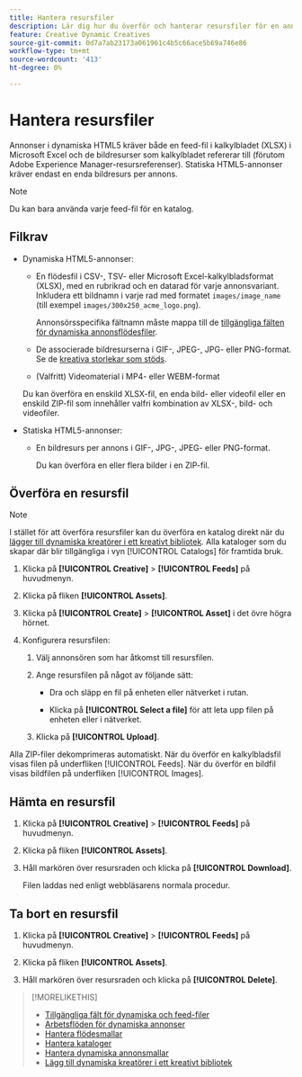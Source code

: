 ```yaml
---
title: Hantera resursfiler
description: Lär dig hur du överför och hanterar resursfiler för en annonsörer.
feature: Creative Dynamic Creatives
source-git-commit: 0d7a7ab23173a061961c4b5c66ace5b69a746e86
workflow-type: tm+mt
source-wordcount: '413'
ht-degree: 0%

---
```


# Hantera resursfiler

Annonser i dynamiska HTML5 kräver både en feed-fil i kalkylbladet (XLSX) i Microsoft Excel och de bildresurser som kalkylbladet refererar till (förutom Adobe Experience Manager-resursreferenser). Statiska HTML5-annonser kräver endast en enda bildresurs per annons.


>[!NOTE]
>
> Du kan bara använda varje feed-fil för en katalog.

## Filkrav

* Dynamiska HTML5-annonser:

   * En flödesfil i CSV-, TSV- eller Microsoft Excel-kalkylbladsformat (XLSX), med en rubrikrad och en datarad för varje annonsvariant. Inkludera ett bildnamn i varje rad med formatet `images/image_name` (till exempel `images/300x250_acme_logo.png`).

     Annonsörsspecifika fältnamn måste mappa till de [tillgängliga fälten för dynamiska annonsflödesfiler](/help/creative/appendix-available-feed-fields.md).

   * De associerade bildresurserna i GIF-, JPEG-, JPG- eller PNG-format.<!-- Is this true: The maximum file size is two (2) MB. --> Se de [kreativa storlekar som stöds](/help/creative/creative-libraries/creative-sizes.md).

   * (Valfritt) Videomaterial i MP4- eller WEBM-format

  Du kan överföra en enskild XLSX-fil, en enda bild- eller videofil eller en enskild ZIP-fil som innehåller valfri kombination av XLSX-, bild- och videofiler.<!-- Check w/eng re any limitations or best practices WRT number of files and filesize allowed -->

* Statiska HTML5-annonser:

   * En bildresurs per annons i GIF-, JPG-, JPEG- eller PNG-format.

     Du kan överföra en eller flera bilder i en ZIP-fil.<!-- Check w/eng re any limitations or best practices WRT number of files and filesize allowed -->

## Överföra en resursfil

>[!NOTE]
>
>I stället för att överföra resursfiler kan du överföra en katalog direkt när du [lägger till dynamiska kreatörer i ett kreativt bibliotek](/help/creative/creative-libraries/creative-add-dynamic.md). Alla kataloger som du skapar där blir tillgängliga i vyn [!UICONTROL Catalogs] för framtida bruk.

1. Klicka på **[!UICONTROL Creative]** > **[!UICONTROL Feeds]** på huvudmenyn.

1. Klicka på fliken **[!UICONTROL Assets]**.

1. Klicka på **[!UICONTROL Create]** > **[!UICONTROL Asset]** i det övre högra hörnet.

1. Konfigurera resursfilen:

   1. Välj annonsören som har åtkomst till resursfilen.

   1. Ange resursfilen på något av följande sätt:

      * Dra och släpp en fil på enheten eller nätverket i rutan.

      * Klicka på **[!UICONTROL Select a file]** för att leta upp filen på enheten eller i nätverket.

   1. Klicka på **[!UICONTROL Upload]**.

Alla ZIP-filer dekomprimeras automatiskt. När du överför en kalkylbladsfil visas filen på underfliken [!UICONTROL Feeds]. När du överför en bildfil visas bildfilen på underfliken [!UICONTROL Images].

## Hämta en resursfil

1. Klicka på **[!UICONTROL Creative]** > **[!UICONTROL Feeds]** på huvudmenyn.

1. Klicka på fliken **[!UICONTROL Assets]**.

1. Håll markören över resursraden och klicka på **[!UICONTROL Download]**.

   Filen laddas ned enligt webbläsarens normala procedur.

## Ta bort en resursfil

1. Klicka på **[!UICONTROL Creative]** > **[!UICONTROL Feeds]** på huvudmenyn.

1. Klicka på fliken **[!UICONTROL Assets]**.

1. Håll markören över resursraden och klicka på **[!UICONTROL Delete]**.

>[!MORELIKETHIS]
>
>* [Tillgängliga fält för dynamiska och feed-filer](/help/creative/appendix-available-feed-fields.md)
>* [Arbetsflöden för dynamiska annonser](/help/creative/introduction/workflow-dynamic-ads.md)
>* [Hantera flödesmallar](/help/creative/feeds/feed-template-manage.md)
>* [Hantera kataloger](/help/creative/feeds/catalog-manage.md)
>* [Hantera dynamiska annonsmallar](/help/creative/ad-templates/ad-template-manage.md)
>* [Lägg till dynamiska kreatörer i ett kreativt bibliotek](/help/creative/creative-libraries/creative-add-dynamic.md)
